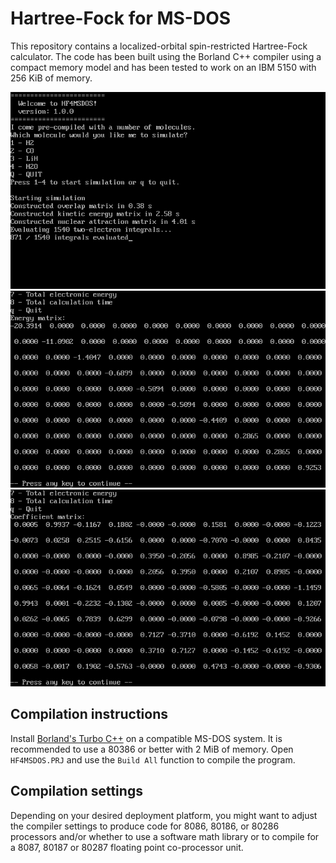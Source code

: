 # Hartree-Fock for MS-DOS

This repository contains a localized-orbital spin-restricted Hartree-Fock
calculator. The code has been built using the Borland C++ compiler using a
compact memory model and has been tested to work on an IBM 5150 with 256 KiB of
memory.

![HF4MSDOS calculation](img/hf4msdos_001.png)
![HF4MSDOS energy matrix](img/hf4msdos_002.png)
![HF4MSDOS coefficient matrix](img/hf4msdos_003.png)

## Compilation instructions

Install [Borland's Turbo C++](https://winworldpc.com/product/borland-c/30) on
a compatible MS-DOS system. It is recommended to use a 80386 or better with
2 MiB of memory. Open `HF4MSDOS.PRJ` and use the `Build All` function to
compile the program.

## Compilation settings

Depending on your desired deployment platform, you might want to adjust the
compiler settings to produce code for 8086, 80186, or 80286 processors and/or
whether to use a software math library or to compile for a 8087, 80187 or 80287
floating point co-processor unit.